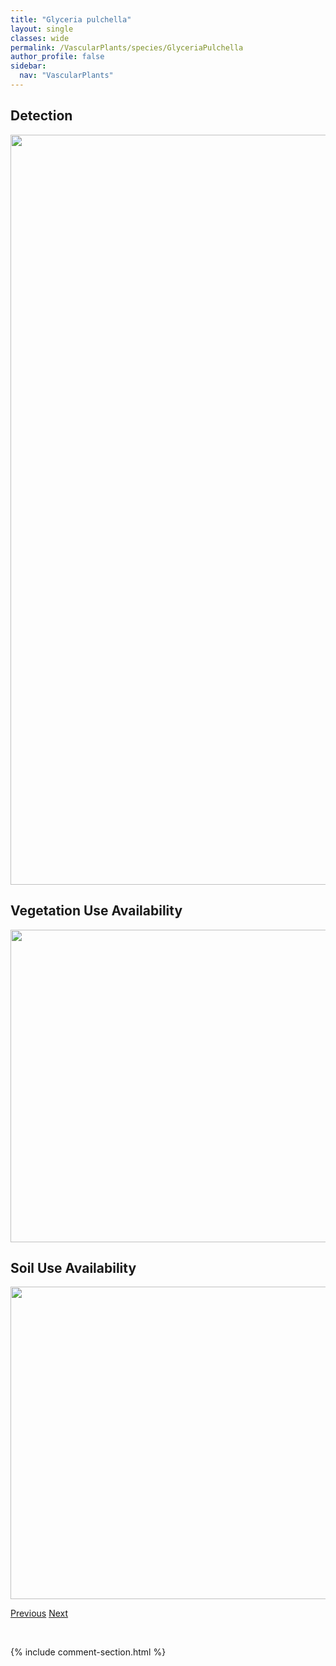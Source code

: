 ```yaml
---
title: "Glyceria pulchella"
layout: single
classes: wide
permalink: /VascularPlants/species/GlyceriaPulchella
author_profile: false
sidebar:
  nav: "VascularPlants"
---
```


<h2>Detection</h2>

<a href="https://drive.google.com/uc?export=view&id=1Qe_aQC6IZUeuH9VaK74Jq14-dhi2t0qB">
<img src="https://drive.google.com/uc?export=view&id=1Qe_aQC6IZUeuH9VaK74Jq14-dhi2t0qB" height = "1200" width = "800">
</a>


<h2>Vegetation Use Availability</h2>

<a href="https://drive.google.com/uc?export=view&id=1nb3A8V-G-GWynZttZHetZOMb_talikg1">
<img src="https://drive.google.com/uc?export=view&id=1nb3A8V-G-GWynZttZHetZOMb_talikg1" height = "500" width = "1000">
</a>


<h2>Soil Use Availability</h2>

<a href="https://drive.google.com/uc?export=view&id=1W2n9msFK9EI9KIofTgCYo12V7kCO7_8q">
<img src="https://drive.google.com/uc?export=view&id=1W2n9msFK9EI9KIofTgCYo12V7kCO7_8q" height = "500" width = "1000">
</a>


<a href="/DevelopmentWebsite/VascularPlants/species/GlyceriaGrandis" class="pagination--pager" title="Common Tall Manna Grass">Previous</a> <a href="/DevelopmentWebsite/VascularPlants/species/GlyceriaStriata" class="pagination--pager" title="Fowl Manna Grass">Next</a>

<p>&nbsp;</p>

{% include comment-section.html %}
